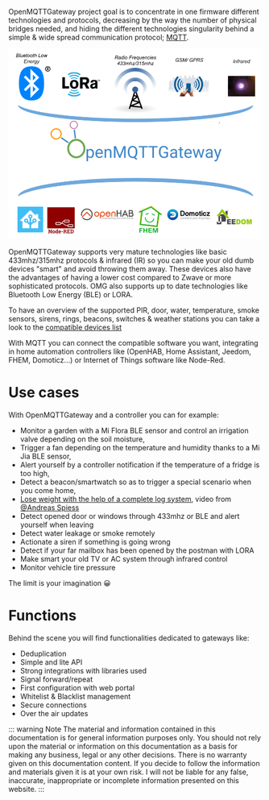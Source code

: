 OpenMQTTGateway project goal is to concentrate in one firmware different technologies and protocols, decreasing by the way the number of physical bridges needed, and hiding the different technologies singularity behind a simple & wide spread communication protocol; [MQTT](http://mqtt.org/).

![Overview](./img/OpenMQTTGateway.png)

OpenMQTTGateway supports very mature technologies like basic 433mhz/315mhz protocols & infrared (IR) so you can make your old dumb devices "smart" and avoid throwing them away. These devices also have the advantages of having a lower cost compared to Zwave or more sophisticated protocols.
OMG also supports up to date technologies like Bluetooth Low Energy (BLE) or LORA.

To have an overview of the supported PIR, door, water, temperature, smoke sensors, sirens, rings, beacons, switches & weather stations you can take a look to the 
[compatible devices list](https://compatible.openmqttgateway.com/index.php/devices)

With MQTT you can connect the compatible software you want, integrating in home automation controllers like (OpenHAB, Home Assistant, Jeedom, FHEM, Domoticz...) or Internet of Things software like Node-Red.

# Use cases
With OpenMQTTGateway and a controller you can for example:
* Monitor a garden with a Mi Flora BLE sensor and control an irrigation valve depending on the soil moisture,
* Trigger a fan depending on the temperature and humidity thanks to a Mi Jia BLE sensor,
* Alert yourself by a controller notification if the temperature of a fridge is too high,
* Detect a beacon/smartwatch so as to trigger a special scenario when you come home,
* [Lose weight with the help of a complete log system](https://www.youtube.com/watch?v=noUROhtf0E0&t=18s), video from [@Andreas Spiess](https://www.youtube.com/channel/UCu7_D0o48KbfhpEohoP7YSQ)
* Detect opened door or windows through 433mhz or BLE and alert yourself when leaving
* Detect water leakage or smoke remotely
* Actionate a siren if something is going wrong
* Detect if your far mailbox has been opened by the postman with LORA
* Make smart your old TV or AC system through infrared control
* Monitor vehicle tire pressure

The limit is your imagination 😀

# Functions
Behind the scene you will find functionalities dedicated to gateways like:
* Deduplication
* Simple and lite API
* Strong integrations with libraries used
* Signal forward/repeat
* First configuration with web portal
* Whitelist & Blacklist management
* Secure connections
* Over the air updates

::: warning Note
The material and information contained in this documentation is for general information purposes only. You should not rely upon the material or information on this documentation as a basis for making any business, legal or any other decisions. There is no warranty given on this documentation content. If you decide to follow the information and materials given it is at your own risk. I will not be liable for any false, inaccurate, inappropriate or incomplete information presented on this website.
:::
